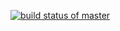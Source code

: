 [![build status of master](https://travis-ci.org/deng125125/Triangle567.svg?branch=master)](https://travis-ci.org/deng125125/Triangle567)
